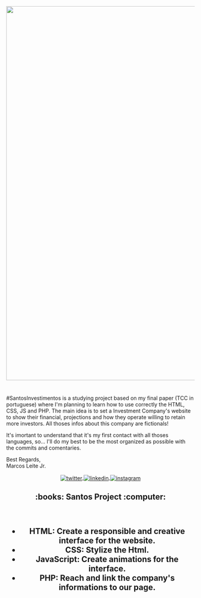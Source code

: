 <br></br>
<img align="center" width="1000em" src="https://raw.githubusercontent.com/gist/Bymarcosleitejr/439917c06d9230afa625e6d8dfd568c6/raw/1cbbdf9b08fdce2a5f905868c8a71bfe11735184/SantosInvestimentos.svg">
<h1></h1>

<p>
#SantosInvestimentos is a studying project based on my final paper (TCC in portuguese) where I'm planning to learn how to use correctly the HTML, CSS, JS and PHP. 
The main idea is to set a Investment Company's website to show their financial, projections and how they operate willing to retain more investors. All thoses infos about this company are fictionals!

It's imortant to understand that it's my first contact with all thoses languages, so... I'll do my best to be the most organized as possible with the commits and comentaries. 

Best Regards, 
<br>
Marcos Leite Jr.
</p>
  
<p align="center">  
<a href="https://twitter.com/Bymarcosleitejr" target="_blank">
  <img align="center" src="https://img.shields.io/badge/-Bymarcosleitejr-05122A?style=flat&logo=twitter" alt="twitter"/>  
</a>
<a href="https://linkedin.com/in/Bymarcosleite" target="_blank">
  <img align="center" src="https://img.shields.io/badge/-Bymarcosleite-05122A?style=flat&logo=linkedin" alt="linkedin"/>
</a>
<a href="https://instagram.com/Bymarcosleite" target="_blank">
 <img align="center" src="https://img.shields.io/badge/-Bymarcosleite-05122A?style=flat&logo=instagram" alt="instagram"/>
</a>
</p>

<h2 align="center">
:books: Santos Project :computer:
  
  &nbsp;

- HTML: Create a responsible and creative interface for the website.
- CSS: Stylize the Html.
- JavaScript: Create animations for the interface.
- PHP: Reach and link the company's informations to our page. 